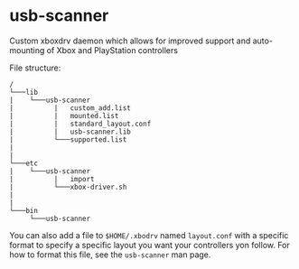 # usb-scanner
Custom xboxdrv daemon which allows for improved support and auto-mounting of Xbox and PlayStation controllers

File structure:
```
/
└───lib
|    └───usb-scanner
|          |   custom_add.list
|          |   mounted.list
|          |   standard_layout.conf
|          |   usb-scanner.lib
|          └───supported.list
|
|
└───etc
|    └───usb-scanner
|          |   import
|          └───xbox-driver.sh
|
|
└───bin
     └───usb-scanner
```

You can also add a file to `$HOME/.xbodrv` named `layout.conf` with a specific format to specify a specific layout you want your controllers yon follow. For how to format this file, see the `usb-scanner` man page.
